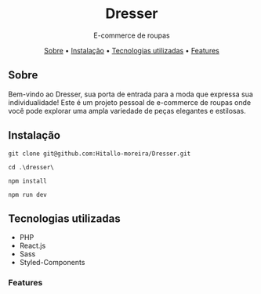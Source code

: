# <h1 align="center">Dresser</h1>
<p align="center">
E-commerce de roupas</p>

<p align="center">
  <a href="#sobre">Sobre</a> • 
  <a href="#instalacao">Instalação</a> • 
  <a href="#tecnologias">Tecnologias utilizadas</a> • 
  <a href="#features">Features</a>
</p>

<h2 id="sobre">Sobre</h2>
<p>Bem-vindo ao Dresser, sua porta de entrada para a moda que expressa sua individualidade! Este é um projeto pessoal de e-commerce de roupas onde você pode explorar uma ampla variedade de peças elegantes e estilosas.</p>

<h2 id="instalacao">Instalação</h2>

```
git clone git@github.com:Hitallo-moreira/Dresser.git
```
```
cd .\dresser\
```
```
npm install
```
```
npm run dev
```
<h2 id="tecnologias">Tecnologias utilizadas</h2>
<ul>
<li>PHP</li>
<li>React.js</li>
<li>Sass</li>
<li>Styled-Components</li>
</ul>

<h3 id="features">Features</h3>
